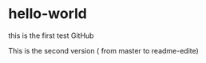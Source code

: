# hello-world
this is the first test GitHub

This is the second version ( from master to readme-edite)
